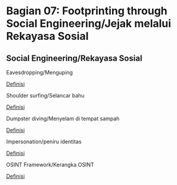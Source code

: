 # Bagian 07: Footprinting through Social Engineering/Jejak melalui Rekayasa Sosial

## Social Engineering/Rekayasa Sosial

Eavesdropping/Menguping

[Definisi](../definitions/definitions_E.md#eavesdropping)

Shoulder surfing/Selancar bahu

[Definisi](../definitions/definitions_S.md#shoulder-surfing)

Dumpster diving/Menyelam di tempat sampah

[Definisi](../definitions/definitions_D.md#dumpster-diving)

Impersonation/peniru identitas

[Definisi](../definitions/definitions_I.md#impersonation)

OSINT Framework/Kerangka OSINT

[Definisi](../definitions/definitions_O.md#osint-framework)

